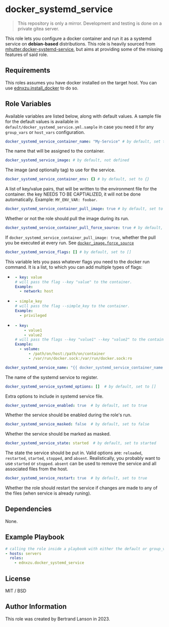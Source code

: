 docker_systemd_service
=========
> This repository is only a mirror. Development and testing is done on a private gitea server.

This role lets you configure a docker container and run it as a systemd service on **debian-based** distributions. This role is heavily sourced from [mhutter.docker-systemd-service](https://github.com/mhutter/ansible-docker-systemd-service), but aims at providing some of the missing features of said role.

Requirements
------------

This roles assumes you have docker installed on the target host. You can use [ednxzu.install_docker](https://github.com/ednxzu/install_docker) to do so.

Role Variables
--------------
Available variables are listed below, along with default values. A sample file for the default values is available in `default/docker_systemd_service.yml.sample` in case you need it for any `group_vars` or `host_vars` configuration.

```yaml
docker_systemd_service_container_name: "My-Service" # by default, set to "My-Service"
```
The name that will be assigned to the container.

```yaml
docker_systemd_service_image: # by default, not defined
```
The image (and optionally tag) to use for the service.

```yaml
docker_systemd_service_container_env: {} # by default, set to {}
```
A list of key/value pairs, that will be written to the environment file for the container. the key NEEDS TO BE CAPTIALIZED, it will not be done automatically. Example: `MY_ENV_VAR: foobar`.

```yaml
docker_systemd_service_container_pull_image: true # by default, set to true
```
Whether or not the role should pull the image during its run.

```yaml
docker_systemd_service_container_pull_force_source: true # by default, set to true
```
If `docker_systemd_service_container_pull_image: true`, whether the pull you be executed at every run. See [`docker_image.force_source`](https://docs.ansible.com/ansible/latest/collections/community/docker/docker_image_module.html#parameter-force_source)

```yaml
docker_systemd_service_flags: [] # by default, set to []
```
This variable lets you pass whatever flags you need to the docker run command. It is a list, to which you can add multiple types of flags:
 - ```yaml
    - key: value
    # will pass the flag --key "value" to the container.
    Example:
      - network: host
 - ```yaml
    - simple_key
    # will pass the flag --simple_key to the container.
    Example:
      - privileged
 - ```yaml
    - key:
        - value1
        - value2
    # will pass the flags --key "value1" --key "value2" to the container.
    Example:
      - volume:
          - /path/on/host:/path/on/container
          - /var/run/docker.sock:/var/run/docker.sock:ro

```yaml
docker_systemd_service_name: "{{ docker_systemd_service_container_name }}_container"  # by default, set to "{{ docker_systemd_service_container_name }}_container"
```
The name of the systemd service to register.

```yaml
docker_systemd_service_systemd_options: []  # by default, set to []
```
Extra options to include in systemd service file.

```yaml
docker_systemd_service_enabled: true  # by default, set to true
```
Whether the service should be enabled during the role's run.

```yaml
docker_systemd_service_masked: false  # by default, set to false
```
Whether the service should be marked as masked.

```yaml
docker_systemd_service_state: started  # by default, set to started
```
The state the service should be put in. Valid options are: `reloaded`, `restarted`, `started`, `stopped`, and `absent`. Realistically, you probably want to use `started` or `stopped`. `absent` can be used to remove the service and all associated files from the host.

```yaml
docker_systemd_service_restart: true  # by default, set to true
```
Whether the role should restart the service if changes are made to any of the files (when service is already runing).

Dependencies
------------

None.

Example Playbook
----------------

```yaml
# calling the role inside a playbook with either the default or group_vars/host_vars
- hosts: servers
  roles:
    - ednxzu.docker_systemd_service
```

License
-------

MIT / BSD

Author Information
------------------

This role was created by Bertrand Lanson in 2023.
